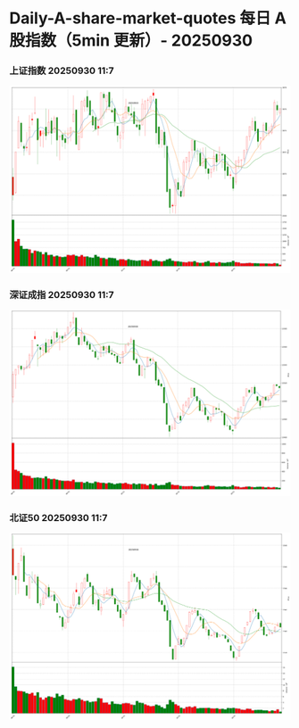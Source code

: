 
# Daily-A-share-market-quotes 每日 A 股指数（5min 更新）- 20250930

### 上证指数 20250930 11:7
![](./fig/2025/9/20250930-sh000001.png)

### 深证成指 20250930 11:7
![](./fig/2025/9/20250930-sz399001.png)

### 北证50 20250930 11:7
![](./fig/2025/9/20250930-bj899050.png)
